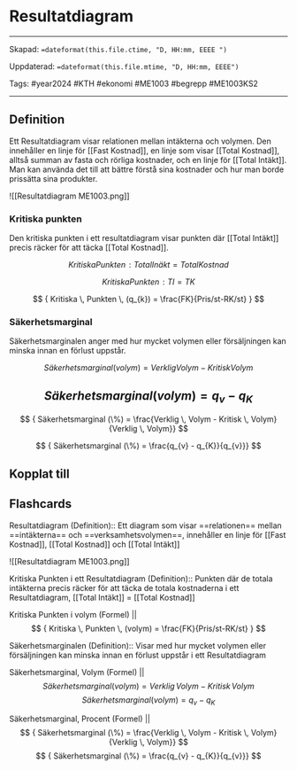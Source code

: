 # Resultatdiagram

---
Skapad: `=dateformat(this.file.ctime, "D, HH:mm, EEEE ")`

Uppdaterad: `=dateformat(this.file.mtime, "D, HH:mm, EEEE")`

Tags: #year2024 #KTH #ekonomi #ME1003 #begrepp #ME1003KS2

---

## Definition

Ett Resultatdiagram visar relationen mellan intäkterna och volymen. Den innehåller en linje för [[Fast Kostnad]], en linje som visar [[Total Kostnad]], alltså summan av fasta och rörliga kostnader, och en linje för [[Total Intäkt]]. Man kan använda det till att bättre förstå sina kostnader och hur man borde prissätta sina produkter.

![[Resultatdiagram ME1003.png]]

### Kritiska punkten

Den kritiska punkten i ett resultatdiagram visar punkten där [[Total Intäkt]] precis räcker för att täcka [[Total Kostnad]].

$$
{ Kritiska Punkten\!: Total Inäkt = Total Kostnad }
$$

$$
{ Kritiska Punkten\!: TI = TK }
$$

$$
{ Kritiska \, Punkten \, (q_{k}) = \frac{FK}{Pris/st-RK/st} }
$$

### Säkerhetsmarginal

Säkerhetsmarginalen anger med hur mycket volymen eller försäljningen kan minska innan en förlust uppstår.

$$
{ Säkerhetsmarginal (volym) = Verklig Volym - Kritisk Volym }
$$

$$
{ Säkerhetsmarginal (volym) = q_{v} - q_{K}}
$$
---
$$
{ Säkerhetsmarginal (\%) = \frac{Verklig \, Volym - Kritisk \, Volym}{Verklig \, Volym}}
$$

$$
{ Säkerhetsmarginal (\%) = \frac{q_{v} - q_{K}}{q_{v}}}
$$

## Kopplat till

## Flashcards

Resultatdiagram (Definition):: Ett diagram som visar ==relationen== mellan ==intäkterna== och ==verksamhetsvolymen==, innehåller en linje för [[Fast Kostnad]], [[Total Kostnad]] och [[Total Intäkt]]
<!--SR:!2024-02-25,9,256-->
![[Resultatdiagram ME1003.png]]

Kritiska Punkten i ett Resultatdiagram (Definition):: Punkten där de totala intäkterna precis räcker för att täcka de totala kostnaderna i ett Resultatdiagram, [[Total Intäkt]] = [[Total Kostnad]]
<!--SR:!2024-03-04,14,296-->

Kritiska Punkten i volym (Formel)
||
$$
{ Kritiska \, Punkten \, (volym) = \frac{FK}{Pris/st-RK/st} }
$$
<!--SR:!2024-02-26,3,238-->

Säkerhetsmarginalen (Definition):: Visar med hur mycket volymen eller försäljningen kan minska innan en förlust uppstår i ett Resultatdiagram
<!--SR:!2024-03-05,15,290-->

Säkerhetsmarginal, Volym (Formel)
||
$$
{ Säkerhetsmarginal (volym) = Verklig \, Volym - Kritisk \, Volym }
$$
$$
{ Säkerhetsmarginal (volym) = q_{v} - q_{K}}
$$
<!--SR:!2024-03-18,24,274-->

Säkerhetsmarginal, Procent (Formel)
||
$$
{ Säkerhetsmarginal (\%) = \frac{Verklig \, Volym - Kritisk \, Volym}{Verklig \, Volym}}
$$
$$
{ Säkerhetsmarginal (\%) = \frac{q_{v} - q_{K}}{q_{v}}}
$$
<!--SR:!2024-02-25,9,254-->
